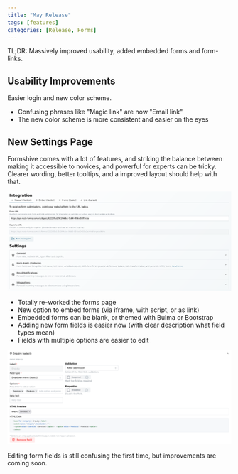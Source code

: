 ```yaml
---
title: "May Release"
tags: [features]
categories: [Release, Forms]
---
```


TL;DR: Massively improved usability, added embedded forms and form-links.

## Usability Improvements

Easier login and new color scheme.

- Confusing phrases like "Magic link" are now "Email link"
- The new color scheme is more consistent and easier on the eyes

## New Settings Page

Formshive comes with a lot of features, and striking the balance between making it accessible to novices, and powerful for experts can be tricky. Clearer wording, better tooltips, and a improved layout should help with that.

![Formshive - Revised Form Settings](/assets/images/2025-05-15-may-release-form-page.png)

- Totally re-worked the forms page
- New option to embed forms (via iframe, with script, or as link)
- Embedded forms can be blank, or themed with Bulma or Bootstrap
- Adding new form fields is easier now (with clear description what field types mean)
- Fields with multiple options are easier to edit

![Formshive - Revised Fields with Multiple Options](/assets/images/2025-05-15-may-release-form-page-multiple-options.png)

Editing form fields is still confusing the first time, but improvements are coming soon.